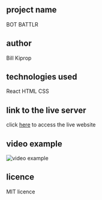 ## project name
BOT BATTLR

## author 
Bill Kiprop

## technologies used
React
HTML
CSS

## link to the live server 
 click [here](https://p2-code-challange-wk-2-8e56-msi1sh57l-bill-kiprops-projects.vercel.app/) to access the live website
## video example
![video example](public/Screencast%20from%2011-05-24%2000_36_29.gif)

## licence 
MIT licence
